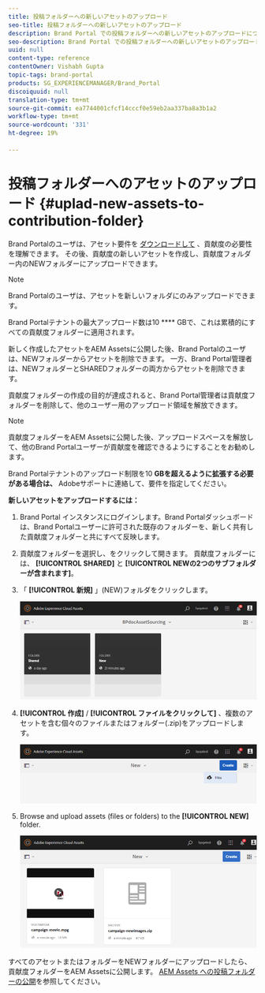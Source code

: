 ```yaml
---
title: 投稿フォルダーへの新しいアセットのアップロード
seo-title: 投稿フォルダーへの新しいアセットのアップロード
description: Brand Portal での投稿フォルダーへの新しいアセットのアップロードについて説明します。
seo-description: Brand Portal での投稿フォルダーへの新しいアセットのアップロードについて説明します。
uuid: null
content-type: reference
contentOwner: Vishabh Gupta
topic-tags: brand-portal
products: SG_EXPERIENCEMANAGER/Brand_Portal
discoiquuid: null
translation-type: tm+mt
source-git-commit: ea7744001cfcf14cccf0e59eb2aa337ba8a3b1a2
workflow-type: tm+mt
source-wordcount: '331'
ht-degree: 19%

---
```



# 投稿フォルダーへのアセットのアップロード {#uplad-new-assets-to-contribution-folder}

Brand Portalのユーザは、アセット要件を [ダウンロードして](brand-portal-download-asset-requirements.md) 、貢献度の必要性を理解できます。
その後、貢献度の新しいアセットを作成し、貢献度フォルダー内のNEWフォルダーにアップロードできます。

>[!NOTE]
>
>Brand Portalのユーザは、アセットを新しいフォルダにのみアップロードできます。
>
>Brand Portalテナントの最大アップロード数は10 **** GBで、これは累積的にすべての貢献度フォルダーに適用されます。


新しく作成したアセットをAEM Assetsに公開した後、Brand Portalのユーザは、NEWフォルダーからアセットを削除できます。 一方、Brand Portal管理者は、NEWフォルダーとSHAREDフォルダーの両方からアセットを削除できます。

貢献度フォルダーの作成の目的が達成されると、Brand Portal管理者は貢献度フォルダーを削除して、他のユーザー用のアップロード領域を解放できます。

>[!NOTE]
>
>貢献度フォルダーをAEM Assetsに公開した後、アップロードスペースを解放して、他のBrand Portalユーザーが貢献度を確認できるようにすることをお勧めします。
>
>Brand Portalテナントのアップロード制限を10 **GBを超えるように拡張する必要がある場合は、** Adobeサポートに連絡して、要件を指定してください。


**新しいアセットをアップロードするには：**

1. Brand Portal インスタンスにログインします。Brand Portalダッシュボードは、Brand Portalユーザーに許可された既存のフォルダーを、新しく共有した貢献度フォルダーと共にすべて反映します。

1. 貢献度フォルダーを選択し、をクリックして開きます。 貢献度フォルダーには、 **[!UICONTROL SHARED]** と **[!UICONTROL NEWの2つのサブフォルダーが含まれます]**。

1. 「 **[!UICONTROL 新規]** 」(NEW)フォルダをクリックします。

   ![](assets/upload-new-assets1.png)

1. **[!UICONTROL 作成]** / **[!UICONTROL ファイルをクリックして]** 、複数のアセットを含む個々のファイルまたはフォルダー(.zip)をアップロードします。

   ![](assets/upload-new-assets2.png)

1. Browse and upload assets (files or folders) to the **[!UICONTROL NEW]** folder.

   ![](assets/upload-new-assets3.png)

すべてのアセットまたはフォルダーをNEWフォルダーにアップロードしたら、貢献度フォルダーをAEM Assetsに公開します。 [AEM Assets への投稿フォルダーの公開](brand-portal-publish-contribution-folder-to-aem-assets.md)を参照してください。